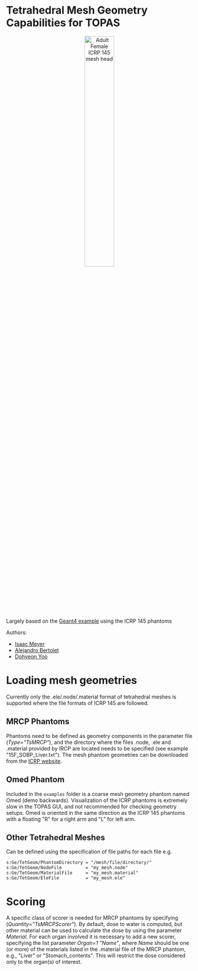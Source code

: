 # Tetrahedral Mesh Geometry Capabilities for TOPAS

<p align="center">
  <a href="https://github.com/mghro/TOPAS-MeshGeom"><img alt="Adult Female ICRP 145 mesh head" src="https://github.com/mghro/TOPAS-MeshGeom/assets/34250777/18f99b31-6d5e-4f20-bf08-f3111a0a99f6" width="40%"></a>
  <p align="center"></p>
</p>

Largely based on the [Geant4 example](https://github.com/Geant4/geant4/tree/dd1f179cda58f54140945ad67846ff417903a862/examples/advanced/ICRP145_HumanPhantoms) using the ICRP 145 phantoms 



Authors:
 - [Isaac Meyer](imeyer@mgh.harvard.edu)
 - [Alejandro Bertolet](abertoletreina@mgh.harvard.edu)
 - [Dohyeon Yoo](dhyoo@yuhs.ac)

# Loading mesh geometries
Currently only the .ele/.node/.material format of tetrahedral meshes is supported where the file formats of ICRP 145 are followed.
## MRCP Phantoms
Phantoms need to be defined as geometry components in the parameter file (*Type="TsMRCP"*), and the directory where the files .node, .ele and .material provided by IRCP are located needs to be specified (see example "15F_SOBP_Liver.txt"). The mesh phantom geometries can be downloaded from the [ICRP website](https://www.icrp.org/publication.asp?id=ICRP%20Publication%20145). 
## Omed Phantom
Included in the `examples` folder is a coarse mesh geometry phantom named Omed (demo backwards). Visualization of the ICRP phantoms is extremely slow in the TOPAS GUI, and not recommended for checking geometry setups. Omed is oriented in the same direction as the ICRP 145 phantoms with a floating "R" for a right arm and "L" for left arm.
## Other Tetrahedral Meshes
Can be defined using the specification of file paths for each file e.g.

```
s:Ge/TetGeom/PhantomDirectory = "/mesh/file/directory/"
s:Ge/TetGeom/NodeFile         = "my_mesh.node"
s:Ge/TetGeom/MaterialFile     = "my_mesh.material"
s:Ge/TetGeom/EleFile          = "my_mesh.ele"
```

# Scoring
A specific class of scorer is needed for MRCP phantoms by specifying (*Quantity="TsMRCPScorer"*). By default, dose to water is computed, but other material can be used to calculate the dose by using the parameter *Material*.
For each organ involved it is necessary to add a new scorer, specifying the list parameter *Organ=1 "Name"*, where *Name* should be one (or more) of the materials listed in the .material file of the MRCP phantom, e.g., "Liver" or "Stomach_contents". This will restrict the dose considered only to the organ(s) of interest.
